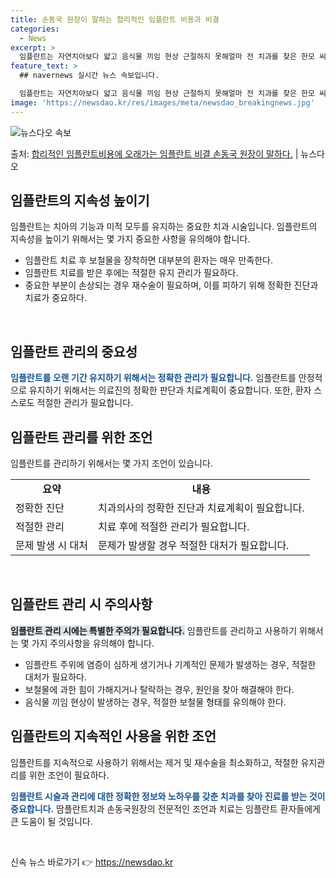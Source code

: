 ```yaml
---
title: 손동국 원장이 말하는 합리적인 임플란트 비용과 비결
categories:
  - News
excerpt: >
  임플란트는 자연치아보다 얇고 음식물 끼임 현상 근절하지 못해얼마 전 치과를 찾은 한모 씨. 한씨는 전체 임플…
feature_text: >
  ## navernews 실시간 뉴스 속보입니다.

  임플란트는 자연치아보다 얇고 음식물 끼임 현상 근절하지 못해얼마 전 치과를 찾은 한모 씨. 한씨는 전체 임플…
image: 'https://newsdao.kr/res/images/meta/newsdao_breakingnews.jpg'
---
```


![뉴스다오 속보](https://newsdao.kr/res/images/meta/newsdao_breakingnews.jpg)

<p>출처: <a href="https://newsdao.kr/3384" rel="dofollow">합리적인 임플란트비용에 오래가는 임플란트 비결 손동국 원장이 말하다.</a> | 뉴스다오</p>

<h2 data-ke-size="size26">임플란트의 지속성 높이기</h2>
임플란트는 치아의 기능과 미적 모두를 유지하는 중요한 치과 시술입니다. 임플란트의 지속성을 높이기 위해서는 몇 가지 중요한 사항을 유의해야 합니다.

<ul>
  <li>임플란트 치료 후 보철물을 장착하면 대부분의 환자는 매우 만족한다.</li>
  <li>임플란트 치료를 받은 후에는 적절한 유지 관리가 필요하다.</li>
  <li>중요한 부분이 손상되는 경우 재수술이 필요하며, 이를 피하기 위해 정확한 진단과 치료가 중요하다.</li>
</ul>

<p data-ke-size="size16">&nbsp;</p>

<h2 data-ke-size="size26">임플란트 관리의 중요성</h2>
<b><span style="color: #1a5490;">임플란트를 오랜 기간 유지하기 위해서는 정확한 관리가 필요합니다.</span></b> 임플란트를 안정적으로 유지하기 위해서는 의료진의 정확한 판단과 치료계획이 중요합니다. 또한, 환자 스스로도 적절한 관리가 필요합니다.

<h2 data-ke-size="size26">임플란트 관리를 위한 조언</h2>
임플란트를 관리하기 위해서는 몇 가지 조언이 있습니다.

<table>
	<tr>
    	<td style="text-align: center; height: 17px;"><b>요약</b></td>
    	<td style="text-align: center; height: 17px;"><b>내용</b></td>
  	</tr>
	<tr>
    	<td style="text-align: left; height: 17px;">정확한 진단</td>
    	<td style="text-align: left; height: 17px;">치과의사의 정확한 진단과 치료계획이 필요합니다.</td>
  	</tr>
	<tr>
    	<td style="text-align: left; height: 17px;">적절한 관리</td>
    	<td style="text-align: left; height: 17px;">치료 후에 적절한 관리가 필요합니다.</td>
  	</tr>
	<tr>
    	<td style="text-align: left; height: 17px;">문제 발생 시 대처</td>
    	<td style="text-align: left; height: 17px;">문제가 발생할 경우 적절한 대처가 필요합니다.</td>
  	</tr>
</table>

<p data-ke-size="size16">&nbsp;</p>

<h2 data-ke-size="size26">임플란트 관리 시 주의사항</h2>
<b><span style="background-color: #21538527;">임플란트 관리 시에는 특별한 주의가 필요합니다.</span></b> 임플란트를 관리하고 사용하기 위해서는 몇 가지 주의사항을 유의해야 합니다.

<ul>
  <li>임플란트 주위에 염증이 심하게 생기거나 기계적인 문제가 발생하는 경우, 적절한 대처가 필요하다.</li>
  <li>보철물에 과한 힘이 가해지거나 탈락하는 경우, 원인을 찾아 해결해야 한다.</li>
  <li>음식물 끼임 현상이 발생하는 경우, 적절한 보철물 형태를 유의해야 한다.</li>
</ul>

<h2 data-ke-size="size26">임플란트의 지속적인 사용을 위한 조언</h2>
임플란트를 지속적으로 사용하기 위해서는 제거 및 재수술을 최소화하고, 적절한 유지관리를 위한 조언이 필요하다.

<b><span style="color: #1a5490;">임플란트 시술과 관리에 대한 정확한 정보와 노하우를 갖춘 치과를 찾아 진료를 받는 것이 중요합니다.</span></b> 땀플란트치과 손동국원장의 전문적인 조언과 치료는 임플란트 환자들에게 큰 도움이 될 것입니다.

<p data-ke-size="size16">&nbsp;</p> 

신속 뉴스 바로가기 👉 <a href="https://newsdao.kr" rel="dofollow">https://newsdao.kr</a>


